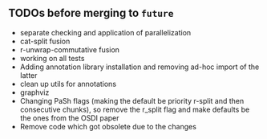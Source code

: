 ## TODOs before merging to `future`

- separate checking and application of parallelization
- cat-split fusion
- r-unwrap-commutative fusion
- working on all tests
- Adding annotation library installation and removing ad-hoc import of the latter
- clean up utils for annotations
- graphviz
- Changing PaSh flags (making the default be priority r-split and then consecutive chunks), so remove the r_split flag and make defaults be the ones from the OSDI paper
- Remove code which got obsolete due to the changes